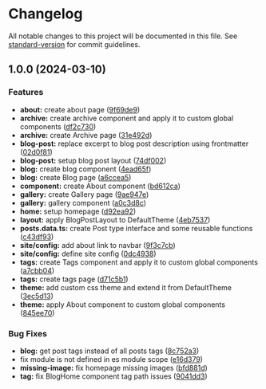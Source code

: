 # Changelog

All notable changes to this project will be documented in this file. See [standard-version](https://github.com/conventional-changelog/standard-version) for commit guidelines.

## 1.0.0 (2024-03-10)


### Features

* **about:** create about page ([9f69de9](https://github.com/KarChunT/karchunt.com/commit/9f69de90985475564f57932d89ec7b192bb825db))
* **archive:** create archive component and apply it to custom global components ([df2c730](https://github.com/KarChunT/karchunt.com/commit/df2c73028a3668aeda957f255c3c019bf1d24349))
* **archive:** create Archive page ([31e492d](https://github.com/KarChunT/karchunt.com/commit/31e492de5c982bd4b9af58f6df8df5bc610ffe5c))
* **blog-post:** replace excerpt to blog post description using frontmatter ([02d0f81](https://github.com/KarChunT/karchunt.com/commit/02d0f81a1e1fa420b1300dc7169b89e2d7535e47))
* **blog-post:** setup blog post layout ([74df002](https://github.com/KarChunT/karchunt.com/commit/74df002fb39f6ccfceffbd21d15b85f1ac67ca14))
* **blog:** create blog component ([4ead65f](https://github.com/KarChunT/karchunt.com/commit/4ead65ff6761582394c49b41eb7992b508c073f0))
* **blog:** create Blog page ([a6ccea5](https://github.com/KarChunT/karchunt.com/commit/a6ccea55581ee1e3eb7904123217602d77bbb03a))
* **component:** create About component ([bd612ca](https://github.com/KarChunT/karchunt.com/commit/bd612ca95c95fb9797fd357c500451b7a63b1fc2))
* **gallery:** create Gallery page ([9ae947e](https://github.com/KarChunT/karchunt.com/commit/9ae947e966b41e4228ade173166724a2e7e7e0d0))
* **gallery:** gallery component ([a0c3d8c](https://github.com/KarChunT/karchunt.com/commit/a0c3d8ce862bf60053b3ce133e940798c1f3e551))
* **home:** setup homepage ([d92ea92](https://github.com/KarChunT/karchunt.com/commit/d92ea923ed996a26e52a6e8f950099d6167ba067))
* **layout:** apply BlogPostLayout to DefaultTheme ([4eb7537](https://github.com/KarChunT/karchunt.com/commit/4eb753757bf832780a2ec4790eacbd627a16e16a))
* **posts.data.ts:** create Post type interface and some reusable functions ([c43df93](https://github.com/KarChunT/karchunt.com/commit/c43df935044b45d24b40b249ba81c1fc29a0de3f))
* **site/config:** add about link to navbar ([9f3c7cb](https://github.com/KarChunT/karchunt.com/commit/9f3c7cb45f21f81e43011ffed1ed7dead20709f1))
* **site/config:** define site config ([0dc4938](https://github.com/KarChunT/karchunt.com/commit/0dc4938ec52099001b473123481af7e45f826e63))
* **tags:** create Tags component and apply it to custom global components ([a7cbb04](https://github.com/KarChunT/karchunt.com/commit/a7cbb0417a0b90e5395bed343b6ff1a4a5dc45e3))
* **tags:** create tags page ([d71c5b1](https://github.com/KarChunT/karchunt.com/commit/d71c5b186cafc22054138d3bdc579d830942afa0))
* **theme:** add custom css theme and extend it from DefaultTheme ([3ec5d13](https://github.com/KarChunT/karchunt.com/commit/3ec5d135f91aa5c755fdf4ad65fe740d468664e5))
* **theme:** apply About component to custom global components ([845ee70](https://github.com/KarChunT/karchunt.com/commit/845ee70e5492c5bb4bbf86d40360f1133e0e956b))


### Bug Fixes

* **blog:** get post tags instead of all posts tags ([8c752a3](https://github.com/KarChunT/karchunt.com/commit/8c752a39e3a15d34daf37db906a03d532e3d27d3))
* fix module is not defined in es module scope ([e16d379](https://github.com/KarChunT/karchunt.com/commit/e16d379e313b8612de729921644a8625033db81e))
* **missing-image:** fix homepage missing images ([bfd881d](https://github.com/KarChunT/karchunt.com/commit/bfd881d4648fb34cb1d356e04c0e65230aaf9ed5))
* **tag:** fix BlogHome component tag path issues ([9041dd3](https://github.com/KarChunT/karchunt.com/commit/9041dd340350b413ce732b6c1222953ea18ed90a))
